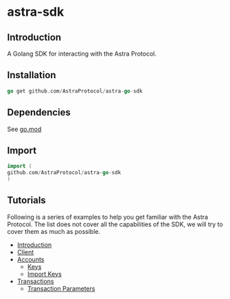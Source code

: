 # astra-sdk

## Introduction

A Golang SDK for interacting with the Astra Protocol.

## Installation

```go
go get github.com/AstraProtocol/astra-go-sdk
```

## Dependencies

See [go.mod](./../go.mod)

## Import

```go
import (
github.com/AstraProtocol/astra-go-sdk
)
```

## Tutorials

Following is a series of examples to help you get familiar with the Astra Protocol. The list does not cover all the
capabilities of the SDK, we will try to cover them as much as possible.

* [Introduction](./intro.md)
* [Client](./client.md)
* [Accounts]()
    * [Keys](./keys.md)
    * [Import Keys](./import_keys.md)
* [Transactions](tutorials/docs/transactions)
    * [Transaction Parameters](tutorials/docs/transactions/params.md)